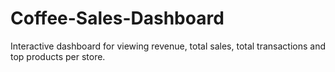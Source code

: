 # Coffee-Sales-Dashboard
Interactive dashboard for viewing revenue, total sales, total transactions and top products per store.
